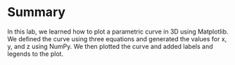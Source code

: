 # Summary

In this lab, we learned how to plot a parametric curve in 3D using Matplotlib. We defined the curve using three equations and generated the values for x, y, and z using NumPy. We then plotted the curve and added labels and legends to the plot.
